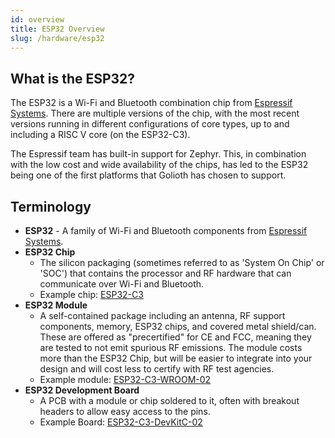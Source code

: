 ```yaml
---
id: overview
title: ESP32 Overview
slug: /hardware/esp32
---
```


## What is the ESP32?

The ESP32 is a Wi-Fi and Bluetooth combination chip from [Espressif Systems](https://espressif.com/). There are multiple versions of the chip, with the most recent versions running in different configurations of core types, up to and including a RISC V core (on the ESP32-C3).

The Espressif team has built-in support for Zephyr. This, in combination with the low cost and wide availability of the chips, has led to the ESP32 being one of the first platforms that Golioth has chosen to support.

## Terminology

* **ESP32** - A family of Wi-Fi and Bluetooth components from [Espressif Systems](https://espressif.com/).
* **ESP32 Chip**
  * The silicon packaging (sometimes referred to as 'System On Chip' or 'SOC') that contains the processor and RF hardware that can communicate over Wi-Fi and Bluetooth.
  * Example chip: [ESP32-C3](https://www.espressif.com/sites/default/files/documentation/esp32-c3_datasheet_en.pdf)
* **ESP32 Module**
  * A self-contained package including an antenna, RF support components, memory, ESP32 chips, and covered metal shield/can. These are offered as "precertified" for CE and FCC, meaning they are tested to not emit spurious RF emissions. The module costs more than the ESP32 Chip, but will be easier to integrate into your design and will cost less to certify with RF test agencies.
  * Example module: [ESP32-C3-WROOM-02](https://www.espressif.com/sites/default/files/documentation/esp32-c3-wroom-02_datasheet_en.pdf)
* **ESP32 Development Board**
  * A PCB with a module or chip soldered to it, often with breakout headers to allow easy access to the pins.
  * Example Board: [ESP32-C3-DevKitC-02](https://docs.espressif.com/projects/esp-idf/en/latest/esp32c3/hw-reference/esp32c3/user-guide-devkitc-02.html)
